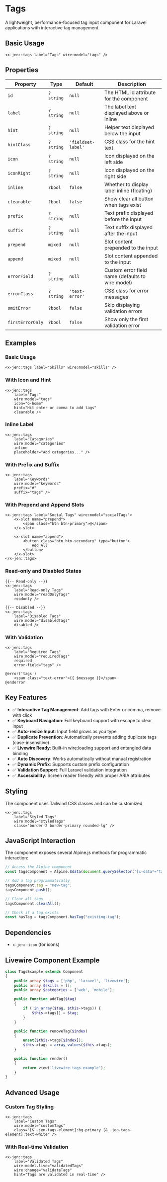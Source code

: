 # Tags

A lightweight, performance-focused tag input component for Laravel applications with interactive tag management.

## Basic Usage

```blade
<x-jen::tags label="Tags" wire:model="tags" />
```

## Properties

| Property         | Type      | Default            | Description                                      |
| ---------------- | --------- | ------------------ | ------------------------------------------------ |
| `id`             | `?string` | `null`             | The HTML id attribute for the component          |
| `label`          | `?string` | `null`             | The label text displayed above or inline         |
| `hint`           | `?string` | `null`             | Helper text displayed below the input            |
| `hintClass`      | `?string` | `'fieldset-label'` | CSS class for the hint text                      |
| `icon`           | `?string` | `null`             | Icon displayed on the left side                  |
| `iconRight`      | `?string` | `null`             | Icon displayed on the right side                 |
| `inline`         | `?bool`   | `false`            | Whether to display label inline (floating)       |
| `clearable`      | `?bool`   | `false`            | Show clear all button when tags exist            |
| `prefix`         | `?string` | `null`             | Text prefix displayed before the input           |
| `suffix`         | `?string` | `null`             | Text suffix displayed after the input            |
| `prepend`        | `mixed`   | `null`             | Slot content prepended to the input              |
| `append`         | `mixed`   | `null`             | Slot content appended to the input               |
| `errorField`     | `?string` | `null`             | Custom error field name (defaults to wire:model) |
| `errorClass`     | `?string` | `'text-error'`     | CSS class for error messages                     |
| `omitError`      | `?bool`   | `false`            | Skip displaying validation errors                |
| `firstErrorOnly` | `?bool`   | `false`            | Show only the first validation error             |

## Examples

### Basic Usage

```blade
<x-jen::tags label="Skills" wire:model="skills" />
```

### With Icon and Hint

```blade
<x-jen::tags
    label="Tags"
    wire:model="tags"
    icon="o-home"
    hint="Hit enter or comma to add tags"
    clearable />
```

### Inline Label

```blade
<x-jen::tags
    label="Categories"
    wire:model="categories"
    inline
    placeholder="Add categories..." />
```

### With Prefix and Suffix

```blade
<x-jen::tags
    label="Keywords"
    wire:model="keywords"
    prefix="#"
    suffix="tags" />
```

### With Prepend and Append Slots

```blade
<x-jen::tags label="Social Tags" wire:model="socialTags">
    <x-slot name="prepend">
        <span class="btn btn-primary">@</span>
    </x-slot>

    <x-slot name="append">
        <button class="btn btn-secondary" type="button">
            Add All
        </button>
    </x-slot>
</x-jen::tags>
```

### Read-only and Disabled States

```blade
{{-- Read-only --}}
<x-jen::tags
    label="Read-only Tags"
    wire:model="readOnlyTags"
    readonly />

{{-- Disabled --}}
<x-jen::tags
    label="Disabled Tags"
    wire:model="disabledTags"
    disabled />
```

### With Validation

```blade
<x-jen::tags
    label="Required Tags"
    wire:model="requiredTags"
    required
    error-field="tags" />

@error('tags')
    <span class="text-error">{{ $message }}</span>
@enderror
```

## Key Features

-   ✅ **Interactive Tag Management**: Add tags with Enter or comma, remove with click
-   ✅ **Keyboard Navigation**: Full keyboard support with escape to clear input
-   ✅ **Auto-resize Input**: Input field grows as you type
-   ✅ **Duplicate Prevention**: Automatically prevents adding duplicate tags (case-insensitive)
-   ✅ **Livewire Ready**: Built-in wire:loading support and entangled data binding
-   ✅ **Auto Discovery**: Works automatically without manual registration
-   ✅ **Dynamic Prefix**: Supports custom prefix configuration
-   ✅ **Validation Support**: Full Laravel validation integration
-   ✅ **Accessibility**: Screen reader friendly with proper ARIA attributes

## Styling

The component uses Tailwind CSS classes and can be customized:

```blade
<x-jen::tags
    label="Styled Tags"
    wire:model="styledTags"
    class="border-2 border-primary rounded-lg" />
```

## JavaScript Interaction

The component exposes several Alpine.js methods for programmatic interaction:

```javascript
// Access the Alpine component
const tagsComponent = Alpine.$data(document.querySelector('[x-data*="tags"]'));

// Add a tag programmatically
tagsComponent.tag = "new-tag";
tagsComponent.push();

// Clear all tags
tagsComponent.clearAll();

// Check if a tag exists
const hasTag = tagsComponent.hasTag("existing-tag");
```

## Dependencies

-   `x-jen::icon` (for icons)

## Livewire Component Example

```php
class TagsExample extends Component
{
    public array $tags = ['php', 'laravel', 'livewire'];
    public array $skills = [];
    public array $categories = ['web', 'mobile'];

    public function addTag($tag)
    {
        if (!in_array($tag, $this->tags)) {
            $this->tags[] = $tag;
        }
    }

    public function removeTag($index)
    {
        unset($this->tags[$index]);
        $this->tags = array_values($this->tags);
    }

    public function render()
    {
        return view('livewire.tags-example');
    }
}
```

## Advanced Usage

### Custom Tag Styling

```blade
<x-jen::tags
    label="Custom Tags"
    wire:model="customTags"
    class="[&_.jen-tags-element]:bg-primary [&_.jen-tags-element]:text-white" />
```

### With Real-time Validation

```blade
<x-jen::tags
    label="Validated Tags"
    wire:model.live="validatedTags"
    wire:change="validateTags"
    hint="Tags are validated in real-time" />
```
